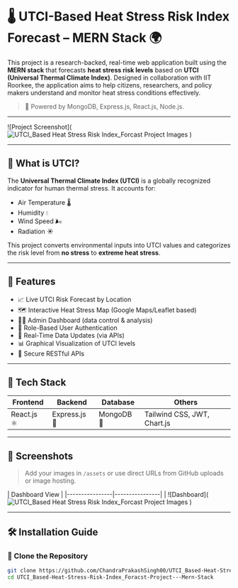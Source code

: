 # 🌡️ UTCI-Based Heat Stress Risk Index Forecast – MERN Stack 🌍

This project is a research-backed, real-time web application built using the **MERN stack** that forecasts **heat stress risk levels** based on **UTCI (Universal Thermal Climate Index)**. Designed in collaboration with IIT Roorkee, the application aims to help citizens, researchers, and policy makers understand and monitor heat stress conditions effectively.

> 🚀 Powered by MongoDB, Express.js, React.js, Node.js.

---

![Project Screenshot](![UTCI_Based Heat Stress Risk Index_Forcast Project Images](https://github.com/user-attachments/assets/2a4989f8-0431-498f-9bd4-abcc5664ef75)
) <!-- Replace with your actual image path -->

---

## 🔬 What is UTCI?

The **Universal Thermal Climate Index (UTCI)** is a globally recognized indicator for human thermal stress. It accounts for:
- Air Temperature 🌡️
- Humidity 💧
- Wind Speed 🌬️
- Radiation ☀️

This project converts environmental inputs into UTCI values and categorizes the risk level from **no stress** to **extreme heat stress**.

---

## 🧠 Features

- 📈 Live UTCI Risk Forecast by Location
- 🗺️ Interactive Heat Stress Map (Google Maps/Leaflet based)
- 👨‍🔬 Admin Dashboard (data control & analysis)
- 👥 Role-Based User Authentication
- 🔄 Real-Time Data Updates (via APIs)
- 📊 Graphical Visualization of UTCI levels
- 🔐 Secure RESTful APIs

---

## 🧰 Tech Stack

| Frontend      | Backend       | Database | Others                  |
|---------------|---------------|----------|--------------------------|
| React.js ⚛️     | Express.js 🚀    | MongoDB 🍃 | Tailwind CSS, JWT, Chart.js |

---

## 📸 Screenshots

> Add your images in `/assets` or use direct URLs from GitHub uploads or image hosting.

| Dashboard View | 
|----------------|----------------|
| ![Dashboard](![UTCI_Based Heat Stress Risk Index_Forcast Project Images](https://github.com/user-attachments/assets/ccbee931-3cb9-4e3d-900b-2f8a6825d81d)
) 

---

## 🛠️ Installation Guide

### 🔧 Clone the Repository

```bash
git clone https://github.com/ChandraPrakashSingh00/UTCI_Based-Heat-Stress-Risk-Index_Foracst-Project---Mern-Stack.git
cd UTCI_Based-Heat-Stress-Risk-Index_Foracst-Project---Mern-Stack

